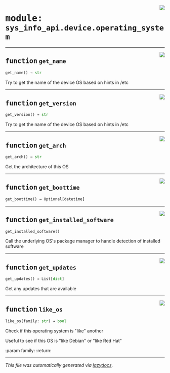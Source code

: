 <!-- markdownlint-disable -->

<a href="../src/sys_info_api/device/operating_system.py#L0"><img align="right" style="float:right;" src="https://img.shields.io/badge/-source-cccccc?style=flat-square"></a>

# <kbd>module:</kbd> `sys_info_api.device.operating_system`





---

<a href="../src/sys_info_api/device/operating_system.py#L33"><img align="right" style="float:right;" src="https://img.shields.io/badge/-source-cccccc?style=flat-square"></a>

## <kbd>function</kbd> `get_name`

```python
get_name() → str
```

Try to get the name of the device OS based on hints in /etc 


---

<a href="../src/sys_info_api/device/operating_system.py#L64"><img align="right" style="float:right;" src="https://img.shields.io/badge/-source-cccccc?style=flat-square"></a>

## <kbd>function</kbd> `get_version`

```python
get_version() → str
```

Try to get the name of the device OS based on hints in /etc 


---

<a href="../src/sys_info_api/device/operating_system.py#L94"><img align="right" style="float:right;" src="https://img.shields.io/badge/-source-cccccc?style=flat-square"></a>

## <kbd>function</kbd> `get_arch`

```python
get_arch() → str
```

Get the architecture of this OS 


---

<a href="../src/sys_info_api/device/operating_system.py#L102"><img align="right" style="float:right;" src="https://img.shields.io/badge/-source-cccccc?style=flat-square"></a>

## <kbd>function</kbd> `get_boottime`

```python
get_boottime() → Optional[datetime]
```






---

<a href="../src/sys_info_api/device/operating_system.py#L127"><img align="right" style="float:right;" src="https://img.shields.io/badge/-source-cccccc?style=flat-square"></a>

## <kbd>function</kbd> `get_installed_software`

```python
get_installed_software()
```

Call the underlying OS's package manager to handle detection of installed software 


---

<a href="../src/sys_info_api/device/operating_system.py#L143"><img align="right" style="float:right;" src="https://img.shields.io/badge/-source-cccccc?style=flat-square"></a>

## <kbd>function</kbd> `get_updates`

```python
get_updates() → List[dict]
```

Get any updates that are available 


---

<a href="../src/sys_info_api/device/operating_system.py#L158"><img align="right" style="float:right;" src="https://img.shields.io/badge/-source-cccccc?style=flat-square"></a>

## <kbd>function</kbd> `like_os`

```python
like_os(family: str) → bool
```

Check if this operating system is "like" another 

Useful to see if this OS is "like Debian" or "like Red Hat" 

:param family: :return: 




---

_This file was automatically generated via [lazydocs](https://github.com/ml-tooling/lazydocs)._
